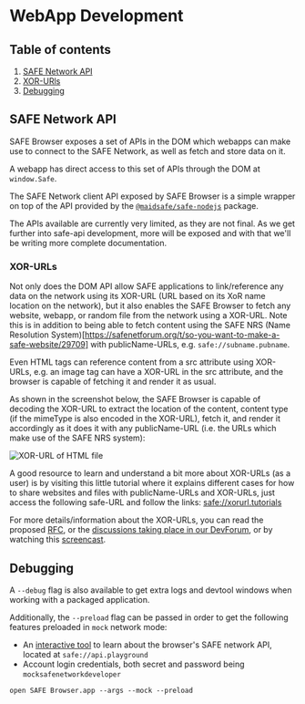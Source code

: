 # WebApp Development

## Table of contents

1. [SAFE Network API](#safe-network-api)
1. [XOR-URls](#xor-urls)
1. [Debugging](#debugging)

## SAFE Network API

SAFE Browser exposes a set of APIs in the DOM which webapps can make use to connect to the SAFE Network, as well as fetch and store data on it.

A webapp has direct access to this set of APIs through the DOM at `window.Safe`.

The SAFE Network client API exposed by SAFE Browser is a simple wrapper on top of the API provided by the [`@maidsafe/safe-nodejs`](https://github.com/maidsafe/safe-nodejs) package.

The APIs available are currently very limited, as they are not final. As we get further into safe-api development, more will be exposed and with that we'll be writing more complete documentation.

### XOR-URLs

Not only does the DOM API allow SAFE applications to link/reference any data on the network using its XOR-URL (URL based on its XoR name location on the network), but it also enables the SAFE Browser to fetch any website, webapp, or random file from the network using a XOR-URL. Note this is in addition to being able to fetch content using the SAFE NRS (Name Resolution System)[https://safenetforum.org/t/so-you-want-to-make-a-safe-website/29709] with publicName-URLs, e.g. `safe://subname.pubname`.

Even HTML tags can reference content from a src attribute using XOR-URLs, e.g. an image tag can have a XOR-URL in the src attribute, and the browser is capable of fetching it and render it as usual.

As shown in the screenshot below, the SAFE Browser is capable of decoding the XOR-URL to extract the location of the content, content type (if the mimeType is also encoded in the XOR-URL), fetch it, and render it accordingly as it does it with any publicName-URL (i.e. the URLs which make use of the SAFE NRS system):

![XOR-URL of HTML file](../../resources/readme/xorurl-screenshot.png)

A good resource to learn and understand a bit more about XOR-URLs (as a user) is by visiting this little tutorial where it explains different cases for how to share websites and files with publicName-URLs and XOR-URLs, just access the following safe-URL and follow the links: [safe://xorurl.tutorials](safe://xorurl.tutorials)

For more details/information about the XOR-URLs, you can read the proposed [RFC](https://github.com/maidsafe/rfcs/blob/357384147ae005e4061079b27a30f43cf379fda5/text/0000-xor-urls/0000-xor-urls.md), or the [discussions taking place in our DevForum](https://forum.safedev.org/t/xor-address-urls-xor-urls/1952), or by watching this [screencast](https://www.youtube.com/watch?v=j6cgK6Grm6g).

## Debugging

A `--debug` flag is also available to get extra logs and devtool windows when working with a packaged application.

Additionally, the `--preload` flag can be passed in order to get the following features preloaded in `mock` network mode:

- An [interactive tool](https://github.com/maidsafe/safe_examples/tree/master/safe_web_api_playground) to learn about the browser's SAFE network API, located at `safe://api.playground`
- Account login credentials, both secret and password being `mocksafenetworkdeveloper`

`open SAFE Browser.app --args --mock --preload`
